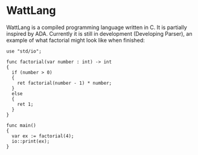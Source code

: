 # WattLang
WattLang is a compiled programming language written in C. It is partially inspired by ADA. Currently it is still in development (Developing Parser), an example of what factorial might look like when finished:

```
use "std/io";

func factorial(var number : int) -> int
{
  if (number > 0) 
  {
    ret factorial(number - 1) * number;
  }
  else
  {
    ret 1;
  }
}

func main() 
{
  var ex := factorial(4);
  io::print(ex);
}

```

